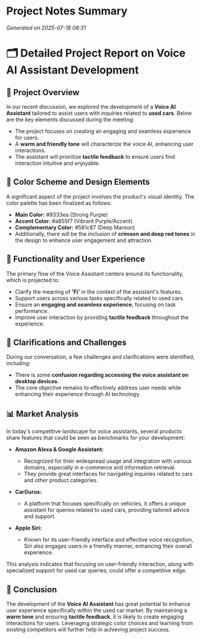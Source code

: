# Project Notes Summary

*Generated on 2025-07-18 08:31*

# 🗂️ Detailed Project Report on Voice AI Assistant Development

## 📌 Project Overview

In our recent discussion, we explored the development of a **Voice AI Assistant** tailored to assist users with inquiries related to **used cars**. Below are the key elements discussed during the meeting:

- The project focuses on creating an engaging and seamless experience for users.
- A **warm and friendly tone** will characterize the voice AI, enhancing user interactions.
- The assistant will prioritize **tactile feedback** to ensure users find interaction intuitive and enjoyable.

## 🎨 Color Scheme and Design Elements

A significant aspect of the project involves the product's visual identity. The color palette has been finalized as follows:

- **Main Color:** #9333ea (Strong Purple)
- **Accent Color:** #a855f7 (Vibrant Purple/Accent)
- **Complementary Color:** #581c87 (Deep Maroon)
- Additionally, there will be the inclusion of **crimson and deep red tones** in the design to enhance user engagement and attraction.

## 🔄 Functionality and User Experience

The primary flow of the Voice Assistant centers around its functionality, which is projected to:

- Clarify the meaning of **'Fi'** in the context of the assistant's features.
- Support users across various tasks specifically related to used cars.
- Ensure an **engaging and seamless experience**, focusing on task performance.
- Improve user interaction by providing **tactile feedback** throughout the experience.
  
## 🤔 Clarifications and Challenges

During our conversation, a few challenges and clarifications were identified, including:

- There is some **confusion regarding accessing the voice assistant on desktop devices**.
- The core objective remains to effectively address user needs while enhancing their experience through AI technology.

## 📊 Market Analysis

In today's competitive landscape for voice assistants, several products share features that could be seen as benchmarks for your development:

- **Amazon Alexa & Google Assistant:**
  - Recognized for their widespread usage and integration with various domains, especially in e-commerce and information retrieval.
  - They provide great interfaces for navigating inquiries related to cars and other product categories.

- **CarGurus:**
  - A platform that focuses specifically on vehicles, it offers a unique assistant for queries related to used cars, providing tailored advice and support.
  
- **Apple Siri:**
  - Known for its user-friendly interface and effective voice recognition, Siri also engages users in a friendly manner, enhancing their overall experience.

This analysis indicates that focusing on user-friendly interaction, along with specialized support for used car queries, could offer a competitive edge.

## 📝 Conclusion

The development of the **Voice AI Assistant** has great potential to enhance user experience specifically within the used car market. By maintaining a **warm tone** and ensuring **tactile feedback**, it is likely to create engaging interactions for users. Leveraging strategic color choices and learning from existing competitors will further help in achieving project success.